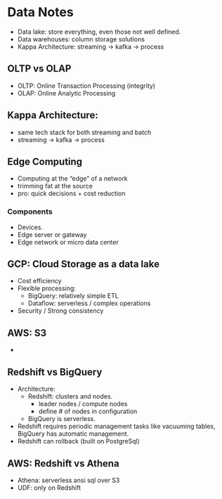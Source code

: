 # Data Notes
* Data lake: store everything, even those not well defined.
* Data warehouses: column storage solutions
* Kappa Architecture: streaming -> kafka -> process

## OLTP vs OLAP
* OLTP: Online Transaction Processing (integrity)
* OLAP: Online Analytic Processing

## Kappa Architecture:
* same tech stack for both streaming and batch
* streaming -> kafka -> process

## Edge Computing
* Computing at the “edge” of a network
* trimming fat at the source
* pro: quick decisions + cost reduction

### Components
* Devices.
* Edge server or gateway
* Edge network or micro data center

## GCP: Cloud Storage as a data lake
* Cost efficiency
* Flexible processing:
    * BigQuery: relatively simple ETL
    * Dataflow: serverless / complex operations
* Security / Strong consistency

## AWS: S3
*

## Redshift vs BigQuery
* Architecture:
    * Redshift: clusters and nodes.
        * leader nodes / compute nodes
        * define # of nodes in configuration
    * BigQuery is serverless.
* Redshift requires periodic management tasks like vacuuming tables, BigQuery has automatic management.
* Redshift can rollback (built on PostgreSql)

## AWS: Redshift vs Athena
* Athena: serverless ansi sql over S3
* UDF: only on Redshift
